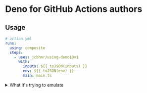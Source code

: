# Deno for GitHub Actions authors

## Usage

```yml
# action.yml
runs:
  using: composite
  steps:
    - uses: jcbhmr/using-deno1@v1
      with:
        inputs: ${{ toJSON(inputs) }}
        env: ${{ toJSON(env) }}
        main: main.ts
```

<details><summary>What it's trying to emulate</summary>

```yml
# action.yml
runs:
  # 😭 This 'deno1' doesn't exist.
  using: deno1
  main: main.ts
```

</details>
